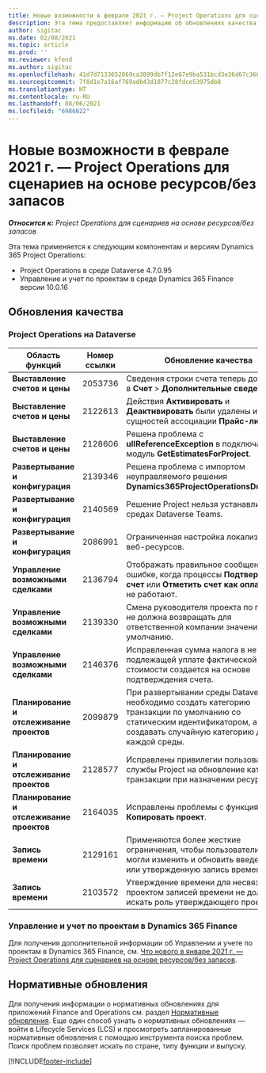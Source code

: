```yaml
---
title: Новые возможности в феврале 2021 г. — Project Operations для сценариев на основе ресурсов/без запасов
description: Эта тема предоставляет информацию об обновлениях качества, доступных в выпуске Project Operations за февраль 2021 г., для сценариев на основе ресурсов/без запасов.
author: sigitac
ms.date: 02/08/2021
ms.topic: article
ms.prod: ''
ms.reviewer: kfend
ms.author: sigitac
ms.openlocfilehash: 41d7d7133652069ca3899db7f12e67e9ba531bcd3e36d67c3686a6b637b077d3
ms.sourcegitcommit: 7f8d1e7a16af769adb43d1877c28fdce53975db8
ms.translationtype: HT
ms.contentlocale: ru-RU
ms.lasthandoff: 08/06/2021
ms.locfileid: "6986822"
---
```

# <a name="whats-new-february-2021---project-operations-for-resourcenon-stocked-based-scenarios"></a>Новые возможности в феврале 2021 г. — Project Operations для сценариев на основе ресурсов/без запасов

_**Относится к:** Project Operations для сценариев на основе ресурсов/без запасов_

Эта тема применяется к следующим компонентам и версиям Dynamics 365 Project Operations:

- Project Operations в среде Dataverse 4.7.0.95
- Управление и учет по проектам в среде Dynamics 365 Finance версии 10.0.16 

## <a name="quality-updates"></a>Обновления качества

### <a name="project-operations-on-dataverse"></a>Project Operations на Dataverse

| **Область функций** | **Номер ссылки** | **Обновление качества** |
| --- | --- | --- |
| **Выставление счетов и цены** | 2053736 | Сведения строки счета теперь доступны в **Счет** > **Дополнительные сведения**. |
| **Выставление счетов и цены** | 2122613 | Действия **Активировать** и **Деактивировать** были удалены из сущностей ассоциации **Прайс-лист**. |
| **Выставление счетов и цены** | 2128606 | Решена проблема с **ullReferenceException** в подключаемый модуль **GetEstimatesForProject**. |
| **Развертывание и конфигурация** | 2139346 | Решена проблема с импортом неуправляемого решения **Dynamics365ProjectOperationsDualWrite**. |
| **Развертывание и конфигурация** | 2140569 | Решение Project нельзя устанавливать в средах Dataverse Teams. |
| **Развертывание и конфигурация** | 2086991 | Ограниченная настройка локализации веб-ресурсов. |
| **Управление возможными сделками** | 2136794 | Отображать правильное сообщение об ошибке, когда процессы **Подтвердить счет** или **Отметить счет как оплаченный** не работают. |
| **Управление возможными сделками** | 2139330 | Смена руководителя проекта по проекту не должна возвращать для ответственной компании значение по умолчанию. |
| **Управление возможными сделками** | 2146376 | Исправленная сумма налога в не подлежащей уплате фактической стоимости создается на основе подтверждения счета. |
| **Планирование и отслеживание проектов** | 2099879 | При развертывании среды Dataverse необходимо создать категорию транзакции по умолчанию со статическим идентификатором, а не создавать случайную категорию для каждой среды. |
| **Планирование и отслеживание проектов** | 2128577 | Исправлены привилегии пользователя службы Project на обновление категории транзакции при назначении ресурса. |
| **Планирование и отслеживание проектов** | 2164035 | Исправлены проблемы с функция **Копировать проект**. |
| **Запись времени** | 2129161 | Применяются более жесткие ограничения, чтобы пользователи не могли изменить и обновить введенную или утвержденную запись времени. |
| **Запись времени** | 2103572 | Утверждение времени для несвязанных с проектом записей времени не должно искать роль утверждающего проекта. |

### <a name="project-management-and-accounting-in-dynamics-365-finance"></a>Управление и учет по проектам в Dynamics 365 Finance 

Для получения дополнительной информации об Управлении и учете по проектам в Dynamics 365 Finance, см. [Что нового в январе 2021 г. — Project Operations для сценариев на основе ресурсов/без запасов](whats-new-jan-2021-resource-based.md).


## <a name="regulatory-updates"></a>Нормативные обновления

Для получения информации о нормативных обновлениях для приложений Finance and Operations см. раздел [Нормативные обновления](/dynamics365/finance/localizations/regulatory-updates). Еще один способ узнать о нормативных обновлениях — войти в Lifecycle Services (LCS) и просмотреть запланированные нормативные обновления с помощью инструмента поиска проблем. Поиск проблем позволяет искать по стране, типу функции и выпуску.


[!INCLUDE[footer-include](../includes/footer-banner.md)]